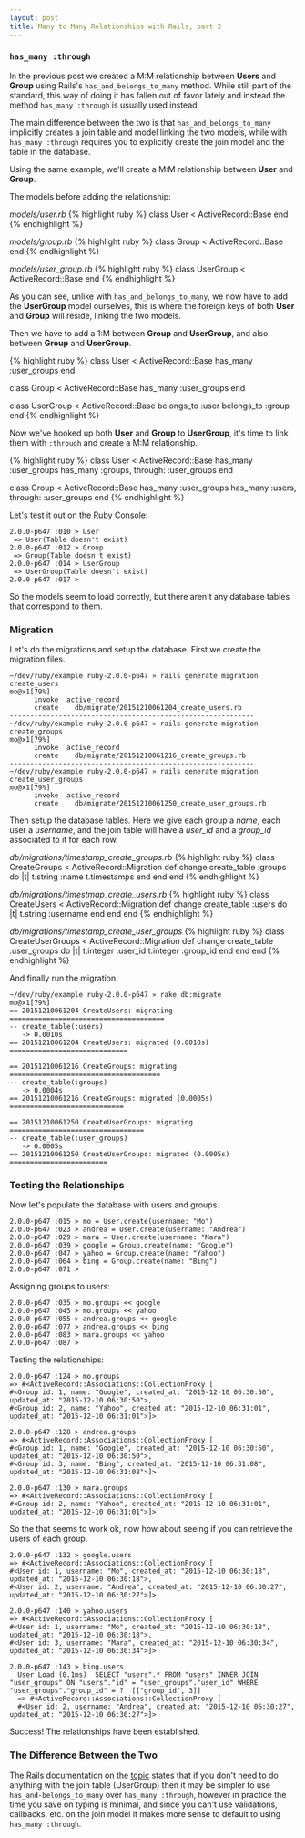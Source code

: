 ```yaml
---
layout: post
title: Many to Many Relationships with Rails, part 2
---
```


### `has_many :through`
In the previous post we created a M:M relationship between **Users** and **Group** using Rails's `has_and_belongs_to_many` method. While still part of the standard, this way of doing it has fallen out of favor lately and instead the method `has_many :through` is usually used instead.

The main difference between the two is that `has_and_belongs_to_many` implicitly creates a join table and model linking the two models, while with `has_many :through` requires you to explicitly create the join model and the table in the database.

Using the same example, we'll create a M:M relationship between **User** and **Group**.

The models before adding the relationship:

*models/user.rb*
{% highlight ruby %}
class User < ActiveRecord::Base
end
{% endhighlight %}

*models/group.rb*
{% highlight ruby %}
class Group < ActiveRecord::Base
end
{% endhighlight %}

*models/user_group.rb*
{% highlight ruby %}
class UserGroup < ActiveRecord::Base
end
{% endhighlight %}

As you can see, unlike with `has_and_belongs_to_many`, we now have to add the **UserGroup** model ourselves, this is where the foreign keys of both **User** and **Group** will reside, linking the two models.

Then we have to add a 1:M between **Group** and **UserGroup**, and also between **Group** and **UserGroup**.

{% highlight ruby %}
class User < ActiveRecord::Base
  has_many :user_groups
end

class Group < ActiveRecord::Base
  has_many :user_groups
end

class UserGroup < ActiveRecord::Base
  belongs_to :user
  belongs_to :group
end
{% endhighlight %}

Now we've hooked up both **User** and **Group** to **UserGroup**, it's time to link them with `:through` and create a M:M relationship.

{% highlight ruby %}
class User < ActiveRecord::Base
  has_many :user_groups
  has_many :groups, through: :user_groups
end

class Group < ActiveRecord::Base
  has_many :user_groups
  has_many :users, through: :user_groups
end
{% endhighlight %}

Let's test it out on the Ruby Console:

    2.0.0-p647 :010 > User
     => User(Table doesn't exist) 
    2.0.0-p647 :012 > Group
     => Group(Table doesn't exist) 
    2.0.0-p647 :014 > UserGroup
     => UserGroup(Table doesn't exist) 
    2.0.0-p647 :017 > 

So the models seem to load correctly, but there aren't any database tables that correspond to them.

### Migration
Let's do the migrations and setup the database. First we create the migration files.

    ~/dev/ruby/example ruby-2.0.0-p647 » rails generate migration create_users                                                                                                                                                                          mo@x1[79%]
          invoke  active_record
          create    db/migrate/20151210061204_create_users.rb
    ------------------------------------------------------------
    ~/dev/ruby/example ruby-2.0.0-p647 » rails generate migration create_groups                                                                                                                                                                         mo@x1[79%]
          invoke  active_record
          create    db/migrate/20151210061216_create_groups.rb
    ------------------------------------------------------------
    ~/dev/ruby/example ruby-2.0.0-p647 » rails generate migration create_user_groups                                                                                                                                                                    mo@x1[79%]
          invoke  active_record
          create    db/migrate/20151210061250_create_user_groups.rb

Then setup the database tables. Here we give each group a *name*, each user a *username*, and the join table will have a *user_id* and a *group_id* associated to it for each row.

*db/migrations/timestamp_create_groups.rb*
{% highlight ruby %}
class CreateGroups < ActiveRecord::Migration
  def change
    create_table :groups do |t|
      t.string :name
      t.timestamps
    end
  end
end
{% endhighlight %}

*db/migrations/timestmap_create_users.rb*
{% highlight ruby %}
class CreateUsers < ActiveRecord::Migration
  def change
    create_table :users do |t|
      t.string :username
    end
  end
end
{% endhighlight %}

*db/migrations/timestamp_create_user_groups*
{% highlight ruby %}
class CreateUserGroups < ActiveRecord::Migration
  def change
    create_table :user_groups do |t|
      t.integer :user_id
      t.integer :group_id
    end
  end
end
{% endhighlight %}

And finally run the migration.

    ~/dev/ruby/example ruby-2.0.0-p647 » rake db:migrate                                                                                                                                                                                                mo@x1[79%]
    == 20151210061204 CreateUsers: migrating ======================================
    -- create_table(:users)
       -> 0.0010s
    == 20151210061204 CreateUsers: migrated (0.0010s) =============================
    
    == 20151210061216 CreateGroups: migrating =====================================
    -- create_table(:groups)
       -> 0.0004s
    == 20151210061216 CreateGroups: migrated (0.0005s) ============================
    
    == 20151210061250 CreateUserGroups: migrating =================================
    -- create_table(:user_groups)
       -> 0.0005s
    == 20151210061250 CreateUserGroups: migrated (0.0005s) ========================

### Testing the Relationships
Now let's populate the database with users and groups.

    2.0.0-p647 :015 > mo = User.create(username: "Mo")
    2.0.0-p647 :023 > andrea = User.create(username: "Andrea")
    2.0.0-p647 :029 > mara = User.create(username: "Mara")
    2.0.0-p647 :039 > google = Group.create(name: "Google")
    2.0.0-p647 :047 > yahoo = Group.create(name: "Yahoo")
    2.0.0-p647 :064 > bing = Group.create(name: "Bing")
    2.0.0-p647 :071 > 

Assigning groups to users:

    2.0.0-p647 :035 > mo.groups << google
    2.0.0-p647 :045 > mo.groups << yahoo
    2.0.0-p647 :055 > andrea.groups << google
    2.0.0-p647 :077 > andrea.groups << bing
    2.0.0-p647 :083 > mara.groups << yahoo
    2.0.0-p647 :087 > 

Testing the relationships:

    2.0.0-p647 :124 > mo.groups
    => #<ActiveRecord::Associations::CollectionProxy [
    #<Group id: 1, name: "Google", created_at: "2015-12-10 06:30:50", updated_at: "2015-12-10 06:30:50">,
    #<Group id: 2, name: "Yahoo", created_at: "2015-12-10 06:31:01", updated_at: "2015-12-10 06:31:01">]>

    2.0.0-p647 :128 > andrea.groups
    => #<ActiveRecord::Associations::CollectionProxy [
    #<Group id: 1, name: "Google", created_at: "2015-12-10 06:30:50", updated_at: "2015-12-10 06:30:50">,
    #<Group id: 3, name: "Bing", created_at: "2015-12-10 06:31:08", updated_at: "2015-12-10 06:31:08">]>

    2.0.0-p647 :130 > mara.groups
    => #<ActiveRecord::Associations::CollectionProxy [
    #<Group id: 2, name: "Yahoo", created_at: "2015-12-10 06:31:01", updated_at: "2015-12-10 06:31:01">]>

So the that seems to work ok, now how about seeing if you can retrieve the users of each group.

    2.0.0-p647 :132 > google.users
    => #<ActiveRecord::Associations::CollectionProxy [
    #<User id: 1, username: "Mo", created_at: "2015-12-10 06:30:18", updated_at: "2015-12-10 06:30:18">,
    #<User id: 2, username: "Andrea", created_at: "2015-12-10 06:30:27", updated_at: "2015-12-10 06:30:27">]>

    2.0.0-p647 :140 > yahoo.users
    => #<ActiveRecord::Associations::CollectionProxy [
    #<User id: 1, username: "Mo", created_at: "2015-12-10 06:30:18", updated_at: "2015-12-10 06:30:18">,
    #<User id: 3, username: "Mara", created_at: "2015-12-10 06:30:34", updated_at: "2015-12-10 06:30:34">]>

    2.0.0-p647 :143 > bing.users
      User Load (0.1ms)  SELECT "users".* FROM "users" INNER JOIN "user_groups" ON "users"."id" = "user_groups"."user_id" WHERE "user_groups"."group_id" = ?  [["group_id", 3]]
      => #<ActiveRecord::Associations::CollectionProxy [
      #<User id: 2, username: "Andrea", created_at: "2015-12-10 06:30:27", updated_at: "2015-12-10 06:30:27">]>

Success! The relationships have been established.

### The Difference Between the Two
The Rails documentation on the [topic](http://guides.rubyonrails.org/association_basics.html#choosing-between-has-many-through-and-has-and-belongs-to-many) states that if you don't need to do anything with the join table (UserGroup) then it may be simpler to use `has_and-belongs_to_many` over `has_many :through`, however in practice the time you save on typing is minimal, and since you can't use validations, callbacks, etc. on the join model it makes more sense to default to using `has_many :through`.
